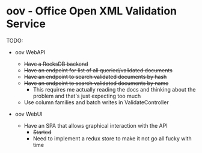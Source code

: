 # oov - Office Open XML Validation Service

TODO:

- oov WebAPI
    * ~~Have a RocksDB backend~~
    * ~~Have an endpoint for list of all queried/validated documents~~
    * ~~Have an endpoint to search validated documents by hash~~
    * ~~Have an endpoint to search validated documents by name~~
        * This requires me actually reading the docs and thinking about the
          problem and that's just expecting too much
    * Use column families and batch writes in ValidateController

- oov WebUI
    * Have an SPA that allows graphical interaction with the API
        * ~~Started~~
        * Need to implement a redux store to make it not go all fucky with time